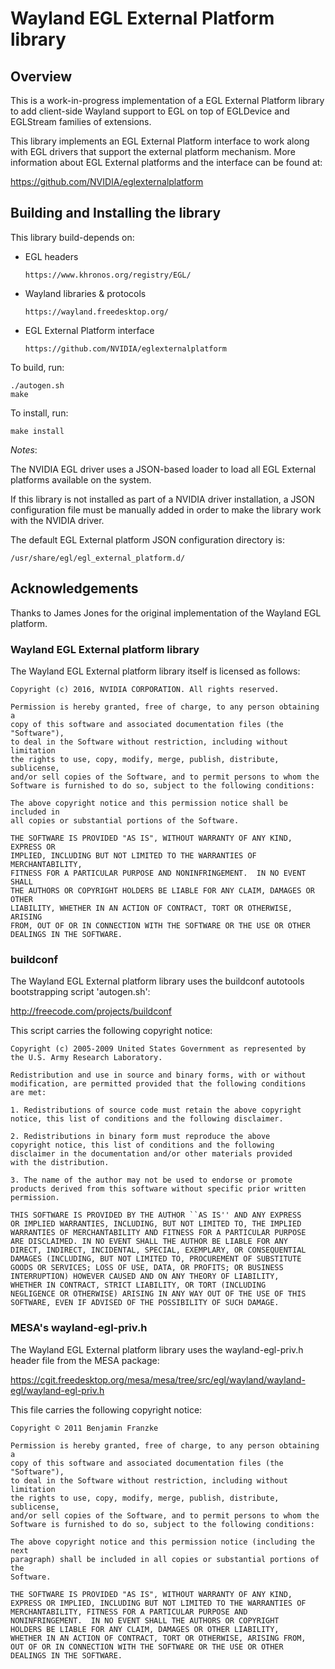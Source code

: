 Wayland EGL External Platform library
=====================================

Overview
--------

This is a work-in-progress implementation of a EGL External Platform library to
add client-side Wayland support to EGL on top of EGLDevice and EGLStream
families of extensions.

This library implements an EGL External Platform interface to work along with
EGL drivers that support the external platform mechanism. More information
about EGL External platforms and the interface can be found at:

https://github.com/NVIDIA/eglexternalplatform


Building and Installing the library
-----------------------------------

This library build-depends on:

 * EGL headers

       https://www.khronos.org/registry/EGL/

 * Wayland libraries & protocols

       https://wayland.freedesktop.org/

 * EGL External Platform interface

       https://github.com/NVIDIA/eglexternalplatform


To build, run:

    ./autogen.sh
    make


To install, run:

    make install


*Notes*:

The NVIDIA EGL driver uses a JSON-based loader to load all EGL External
platforms available on the system.

If this library is not installed as part of a NVIDIA driver installation,
a JSON configuration file must be manually added in order to make the
library work with the NVIDIA driver.

The default EGL External platform JSON configuration directory is:

  `/usr/share/egl/egl_external_platform.d/`


Acknowledgements
----------------

Thanks to James Jones for the original implementation of the Wayland EGL
platform.


### Wayland EGL External platform library ###

The Wayland EGL External platform library itself is licensed as follows:

    Copyright (c) 2016, NVIDIA CORPORATION. All rights reserved.

    Permission is hereby granted, free of charge, to any person obtaining a
    copy of this software and associated documentation files (the "Software"),
    to deal in the Software without restriction, including without limitation
    the rights to use, copy, modify, merge, publish, distribute, sublicense,
    and/or sell copies of the Software, and to permit persons to whom the
    Software is furnished to do so, subject to the following conditions:

    The above copyright notice and this permission notice shall be included in
    all copies or substantial portions of the Software.

    THE SOFTWARE IS PROVIDED "AS IS", WITHOUT WARRANTY OF ANY KIND, EXPRESS OR
    IMPLIED, INCLUDING BUT NOT LIMITED TO THE WARRANTIES OF MERCHANTABILITY,
    FITNESS FOR A PARTICULAR PURPOSE AND NONINFRINGEMENT.  IN NO EVENT SHALL
    THE AUTHORS OR COPYRIGHT HOLDERS BE LIABLE FOR ANY CLAIM, DAMAGES OR OTHER
    LIABILITY, WHETHER IN AN ACTION OF CONTRACT, TORT OR OTHERWISE, ARISING
    FROM, OUT OF OR IN CONNECTION WITH THE SOFTWARE OR THE USE OR OTHER
    DEALINGS IN THE SOFTWARE.


### buildconf ###

The Wayland EGL External platform library uses the buildconf autotools
bootstrapping script 'autogen.sh':

http://freecode.com/projects/buildconf

This script carries the following copyright notice:

    Copyright (c) 2005-2009 United States Government as represented by
    the U.S. Army Research Laboratory.

    Redistribution and use in source and binary forms, with or without
    modification, are permitted provided that the following conditions
    are met:

    1. Redistributions of source code must retain the above copyright
    notice, this list of conditions and the following disclaimer.

    2. Redistributions in binary form must reproduce the above
    copyright notice, this list of conditions and the following
    disclaimer in the documentation and/or other materials provided
    with the distribution.

    3. The name of the author may not be used to endorse or promote
    products derived from this software without specific prior written
    permission.

    THIS SOFTWARE IS PROVIDED BY THE AUTHOR ``AS IS'' AND ANY EXPRESS
    OR IMPLIED WARRANTIES, INCLUDING, BUT NOT LIMITED TO, THE IMPLIED
    WARRANTIES OF MERCHANTABILITY AND FITNESS FOR A PARTICULAR PURPOSE
    ARE DISCLAIMED. IN NO EVENT SHALL THE AUTHOR BE LIABLE FOR ANY
    DIRECT, INDIRECT, INCIDENTAL, SPECIAL, EXEMPLARY, OR CONSEQUENTIAL
    DAMAGES (INCLUDING, BUT NOT LIMITED TO, PROCUREMENT OF SUBSTITUTE
    GOODS OR SERVICES; LOSS OF USE, DATA, OR PROFITS; OR BUSINESS
    INTERRUPTION) HOWEVER CAUSED AND ON ANY THEORY OF LIABILITY,
    WHETHER IN CONTRACT, STRICT LIABILITY, OR TORT (INCLUDING
    NEGLIGENCE OR OTHERWISE) ARISING IN ANY WAY OUT OF THE USE OF THIS
    SOFTWARE, EVEN IF ADVISED OF THE POSSIBILITY OF SUCH DAMAGE.

### MESA's wayland-egl-priv.h ###

The Wayland EGL External platform library uses the wayland-egl-priv.h header
file from the MESA package:

https://cgit.freedesktop.org/mesa/mesa/tree/src/egl/wayland/wayland-egl/wayland-egl-priv.h

This file carries the following copyright notice:

    Copyright © 2011 Benjamin Franzke

    Permission is hereby granted, free of charge, to any person obtaining a
    copy of this software and associated documentation files (the "Software"),
    to deal in the Software without restriction, including without limitation
    the rights to use, copy, modify, merge, publish, distribute, sublicense,
    and/or sell copies of the Software, and to permit persons to whom the
    Software is furnished to do so, subject to the following conditions:

    The above copyright notice and this permission notice (including the next
    paragraph) shall be included in all copies or substantial portions of the
    Software.

    THE SOFTWARE IS PROVIDED "AS IS", WITHOUT WARRANTY OF ANY KIND,
    EXPRESS OR IMPLIED, INCLUDING BUT NOT LIMITED TO THE WARRANTIES OF
    MERCHANTABILITY, FITNESS FOR A PARTICULAR PURPOSE AND
    NONINFRINGEMENT.  IN NO EVENT SHALL THE AUTHORS OR COPYRIGHT
    HOLDERS BE LIABLE FOR ANY CLAIM, DAMAGES OR OTHER LIABILITY,
    WHETHER IN AN ACTION OF CONTRACT, TORT OR OTHERWISE, ARISING FROM,
    OUT OF OR IN CONNECTION WITH THE SOFTWARE OR THE USE OR OTHER
    DEALINGS IN THE SOFTWARE.
